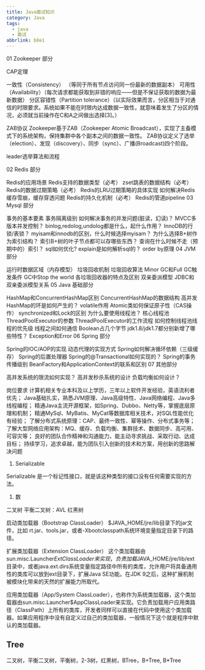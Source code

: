 ```yaml
---
title: Java面试知识
category: Java
tags:
  - java
  - 面试
abbrlink: b8e1
---
```


01 Zookeeper 部分

CAP定理

一致性（Consistency） （等同于所有节点访问同一份最新的数据副本）
可用性（Availability）（每次请求都能获取到非错的响应——但是不保证获取的数据为最新数据）
分区容错性（Partition tolerance）（以实际效果而言，分区相当于对通信的时限要求。系统如果不能在时限内达成数据一致性，就意味着发生了分区的情况，必须就当前操作在C和A之间做出选择[3]。）

ZAB协议
Zookeeper基于ZAB（Zookeeper Atomic Broadcast），实现了主备模式下的系统架构，保持集群中各个副本之间的数据一致性。
ZAB协议定义了选举（election）、发现（discovery）、同步（sync）、广播(Broadcast)四个阶段。


leader选举算法和流程



02 Redis 部分

Redis的应用场景
Redis支持的数据类型（必考）
zset跳表的数据结构（必考）
Redis的数据过期策略（必考）
Redis的LRU过期策略的具体实现
如何解决Redis缓存雪崩，缓存穿透问题
Redis的持久化机制（必考）
Redis的管道pipeline
03 Mysql 部分

事务的基本要素
事务隔离级别
如何解决事务的并发问题(脏读，幻读)？
MVCC多版本并发控制？
binlog,redolog,undolog都是什么，起什么作用？
InnoDB的行锁/表锁？
myisam和innodb的区别，什么时候选择myisam？
为什么选择B+树作为索引结构？
索引B+树的叶子节点都可以存哪些东西？
查询在什么时候不走（预期中的）索引？
sql如何优化?
explain是如何解析sql的？
order by原理
04 JVM 部分

运行时数据区域（内存模型）
垃圾回收机制
垃圾回收算法
Minor GC和Full GC触发条件
GC中Stop the world
各垃圾回收器的特点及区别
双亲委派模型
JDBC和双亲委派模型关系
05 Java 基础部分

HashMap和ConcurrentHashMap区别
ConcurrentHashMap的数据结构
高并发HashMap的环是如何产生的？
volatile作用
Atomic类如何保证原子性（CAS操作）
synchronized和Lock的区别
为什么要使用线程池？
核心线程池ThreadPoolExecutor的参数
ThreadPoolExecutor的工作流程
如何控制线程池线程的优先级
线程之间如何通信
Boolean占几个字节
jdk1.8/jdk1.7都分别新增了哪些特性？
Exception和Error
06 Spring 部分

Spring的IOC/AOP的实现
动态代理的实现方式
Spring如何解决循环依赖（三级缓存）
Spring的后置处理器
Spring的@Transactional如何实现的？
Spring的事务传播级别
BeanFactory和ApplicationContext的联系和区别
07 其他部分

高并发系统的限流如何实现？
高并发秒杀系统的设计
负载均衡如何设计？


岗位要求
计算机相关专业本科及以上学历，三年以上软件开发经验，英语流利者优先； Java基础扎实，熟悉JVM原理、Java高级特性、Java网络编程、Java多线程编程； 精通Java主流开源框架，如Spring、Dubbo、Netty等，掌握底层原理和机制； 精通MySql、MyBatis、MyCat等数据库相关技术，对SQL性能优化有经验； 了解分布式系统原理：CAP、最终一致性、幂等操作、分布式事务等； 了解大型网络应用架构：MQ、缓存、负载均衡、集群技术、数据同步、高可用、可容灾等； 良好的团队合作精神和沟通能力，能主动寻求挑战、采取行动、达成目标； 持续学习，追求卓越，能为团队引入创新的技术和方案，用创新的思路解决问题

1. Serializable

Serializable 是一个标记性接口，就是该这种类型的接口没有任何需要实现的方法。

1. 数



二叉树
平衡二叉树：AVL
红黑树




启动类加载器（Bootstrap ClassLoader）
$JAVA_HOME/jre/lib目录下的jar文件，比如 rt.jar、tools.jar，或者-Xbootclasspath系统环境变量指定目录下的路径。

扩展类加载器（Extension ClassLoader）
这个类加载器由sun.misc.Launcher$ExtClassLoader来实现，负责加载$JAVA_HOME/jre/lib/ext目录中，或者java.ext.dirs系统变量指定路径中所有的类库，允许用户将具备通用性的类库可以放到ext目录下，扩展Java SE功能。在JDK 9之后，这种扩展机制被模块化带来的天然的扩展能力所取代。

应用类加载器（App/System ClassLoader），也称作为系统类加载器，这个类加载器由sun.misc.Launcher$AppClassLoader来实现。它负责加载用户应用类路径（ClassPath）上所有的类库，开发者同样可以直接在代码中使用这个类加载器。如果应用程序中没有自定义过自己的类加载器，一般情况下这个就是程序中默认的类加载器。


## Tree

二叉树，平衡二叉树，平衡树，2-3树，红黑树，BTree，B+Tree, B*Tree
